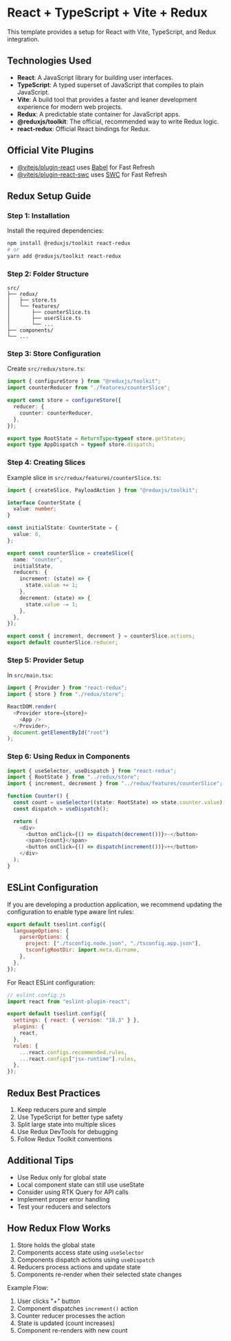 # React + TypeScript + Vite + Redux

This template provides a setup for React with Vite, TypeScript, and Redux integration.

## Technologies Used

- **React**: A JavaScript library for building user interfaces.
- **TypeScript**: A typed superset of JavaScript that compiles to plain JavaScript.
- **Vite**: A build tool that provides a faster and leaner development experience for modern web projects.
- **Redux**: A predictable state container for JavaScript apps.
- **@reduxjs/toolkit**: The official, recommended way to write Redux logic.
- **react-redux**: Official React bindings for Redux.

## Official Vite Plugins

- [@vitejs/plugin-react](https://github.com/vitejs/vite-plugin-react/blob/main/packages/plugin-react/README.md) uses [Babel](https://babeljs.io/) for Fast Refresh
- [@vitejs/plugin-react-swc](https://github.com/vitejs/vite-plugin-react-swc) uses [SWC](https://swc.rs/) for Fast Refresh

## Redux Setup Guide

### Step 1: Installation

Install the required dependencies:

```bash
npm install @reduxjs/toolkit react-redux
# or
yarn add @reduxjs/toolkit react-redux
```

### Step 2: Folder Structure

```
src/
├── redux/
│   ├── store.ts
│   └── features/
│       ├── counterSlice.ts
│       ├── userSlice.ts
│       └── ...
├── components/
└── ...
```

### Step 3: Store Configuration

Create `src/redux/store.ts`:

```typescript
import { configureStore } from "@reduxjs/toolkit";
import counterReducer from "./features/counterSlice";

export const store = configureStore({
  reducer: {
    counter: counterReducer,
  },
});

export type RootState = ReturnType<typeof store.getState>;
export type AppDispatch = typeof store.dispatch;
```

### Step 4: Creating Slices

Example slice in `src/redux/features/counterSlice.ts`:

```typescript
import { createSlice, PayloadAction } from "@reduxjs/toolkit";

interface CounterState {
  value: number;
}

const initialState: CounterState = {
  value: 0,
};

export const counterSlice = createSlice({
  name: "counter",
  initialState,
  reducers: {
    increment: (state) => {
      state.value += 1;
    },
    decrement: (state) => {
      state.value -= 1;
    },
  },
});

export const { increment, decrement } = counterSlice.actions;
export default counterSlice.reducer;
```

### Step 5: Provider Setup

In `src/main.tsx`:

```typescript
import { Provider } from "react-redux";
import { store } from "./redux/store";

ReactDOM.render(
  <Provider store={store}>
    <App />
  </Provider>,
  document.getElementById("root")
);
```

### Step 6: Using Redux in Components

```typescript
import { useSelector, useDispatch } from "react-redux";
import { RootState } from "../redux/store";
import { increment, decrement } from "../redux/features/counterSlice";

function Counter() {
  const count = useSelector((state: RootState) => state.counter.value);
  const dispatch = useDispatch();

  return (
    <div>
      <button onClick={() => dispatch(decrement())}>-</button>
      <span>{count}</span>
      <button onClick={() => dispatch(increment())}>+</button>
    </div>
  );
}
```

## ESLint Configuration

If you are developing a production application, we recommend updating the configuration to enable type aware lint rules:

```js
export default tseslint.config({
  languageOptions: {
    parserOptions: {
      project: ["./tsconfig.node.json", "./tsconfig.app.json"],
      tsconfigRootDir: import.meta.dirname,
    },
  },
});
```

For React ESLint configuration:

```js
// eslint.config.js
import react from "eslint-plugin-react";

export default tseslint.config({
  settings: { react: { version: "18.3" } },
  plugins: {
    react,
  },
  rules: {
    ...react.configs.recommended.rules,
    ...react.configs["jsx-runtime"].rules,
  },
});
```

## Redux Best Practices

1. Keep reducers pure and simple
2. Use TypeScript for better type safety
3. Split large state into multiple slices
4. Use Redux DevTools for debugging
5. Follow Redux Toolkit conventions

## Additional Tips

- Use Redux only for global state
- Local component state can still use useState
- Consider using RTK Query for API calls
- Implement proper error handling
- Test your reducers and selectors

## How Redux Flow Works

1. Store holds the global state
2. Components access state using `useSelector`
3. Components dispatch actions using `useDispatch`
4. Reducers process actions and update state
5. Components re-render when their selected state changes

Example Flow:

1. User clicks "+" button
2. Component dispatches `increment()` action
3. Counter reducer processes the action
4. State is updated (count increases)
5. Component re-renders with new count
